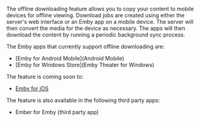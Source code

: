 The offline downloading feature allows you to copy your content to mobile devices for offline viewing. Download jobs are created using either the server's web interface or an Emby app on a mobile device. The server will then convert the media for the device as necessary. The apps will then download the content by running a periodic background sync process.

The Emby apps that currently support offline downloading are:

* [Emby for Android Mobile](Android Mobile)
* [Emby for Windows Store](Emby Theater for Windows)

The feature is coming soon to:

* [Emby for iOS](iOS)

The feature is also available in the following third party apps:

* Ember for Emby (third party app)
